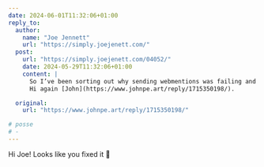 ```yaml
---
date: 2024-06-01T11:32:06+01:00
reply_to:
  author:
    name: "Joe Jennett"
    url: "https://simply.joejenett.com/"
  post:
    url: "https://simply.joejenett.com/04052/"
    date: 2024-05-29T11:32:06+01:00
    content: |
      So I’ve been sorting out why sending webmentions was failing and may have fixed the problem. I guess we’ll see.
      Hi again [John](https://www.johnpe.art/reply/1715350198/).

  original:
    url: "https://www.johnpe.art/reply/1715350198/"

# posse
# - 
---
```


Hi Joe! Looks like you fixed it 👏



